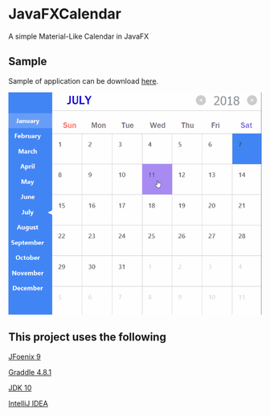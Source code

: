 # JavaFXCalendar

A simple Material-Like Calendar in JavaFX


## Sample
Sample of application can be download [here](https://github.com/SeynalKim/JavaFXCalendar/blob/master/build/libs/JavaFXCalendar-1.0-SNAPSHOT.jar?raw=true).

![alt text](https://github.com/SeynalKim/JavaFXCalendar/blob/master/build/resources/main/images/sample.gif)

## This project uses the following

[JFoenix 9](https://github.com/jfoenixadmin/JFoenix)

[Graddle 4.8.1](https://gradle.org/install/)

[JDK 10](http://www.oracle.com/technetwork/java/javase/downloads/jdk10-downloads-4416644.html)

[IntelliJ IDEA](https://www.jetbrains.com/idea/)
